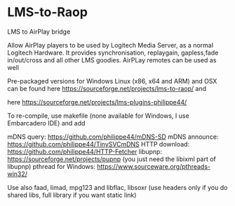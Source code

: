 # LMS-to-Raop
LMS to AirPlay bridge

Allow AirPlay players to be used by Logitech Media Server, as a normal Logitech 
Hardware. It provides synchronisation, replaygain, gapless,fade in/out/cross and 
all other LMS goodies. AirPLay remotes can be used as well

Pre-packaged versions for Windows Linux (x86, x64 and ARM) and OSX can be found 
 here https://sourceforge.net/projects/lms-to-raop/ and 

 here https://sourceforge.net/projects/lms-plugins-philippe44/

To re-compile, use makefile (none available for Windows, I use Embarcadero IDE) and add

mDNS query: https://github.com/philippe44/mDNS-SD
mDNS announce: https://github.com/philippe44/TinySVCmDNS
HTTP download: https://github.com/philippe44/HTTP-Fetcher
libupnp: https://sourceforge.net/projects/pupnp (you just need the libixml part of libupnp)
pthread for Windows: https://www.sourceware.org/pthreads-win32/
 
Use also faad, limad, mpg123 and libflac, libsoxr (use headers only if you do shared libs, 
full library if you want static link)
